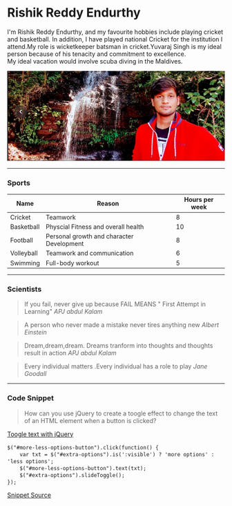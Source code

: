 # Rishik Reddy Endurthy

I'm Rishik Reddy Endurthy, and my favourite hobbies include playing cricket and basketball. In addition, I have played national Cricket for the institution I attend.My role is wicketkeeper batsman in cricket.Yuvaraj Singh is my ideal person because of his tenacity and commitment to excellence.<br>
 My ideal vacation would involve scuba diving in the Maldives.

![myself](myself.jpg)


---

### Sports

| Name | Reason | Hours per week |
|------| -------|----------------|
| Cricket | Teamwork | 8 |
| Basketball | Physcial Fitness and overall health| 10 |
| Football | Personal growth and character Development | 8 |
| Volleyball | Teamwork and communication | 6 |
| Swimming | Full-body workout | 5 |

---

### Scientists 

>If you fail, never give up because FAIL MEANS " First Attempt in Learning" *APJ abdul Kalam*

>A person who never made a mistake never tires anything new *Albert Einstein*

> Dream,dream,dream. Dreams tranform into thoughts and thoughts result in action *APJ abdul Kalam*

> Every individual matters .Every individual has a role to play *Jane Goodall* 


---

### Code Snippet 

>How can you use jQuery to create a toogle effect to change the text of an HTML element when a button is clicked?

 [Toogle text with jQuery](https://stackoverflow.com/questions/4326910/toggle-text-with-jquery)

 ```
 $("#more-less-options-button").click(function() {
     var txt = $("#extra-options").is(':visible') ? 'more options' : 'less options';
     $("#more-less-options-button").text(txt);
     $("#extra-options").slideToggle();
});
 ```
 [Snippet Source](https://css-tricks.com/snippets/jquery/toggle-text/)


